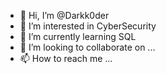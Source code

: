 - 👋 Hi, I’m @Darkk0der
- 👀 I’m interested in CyberSecurity
- 🌱 I’m currently learning SQL
- 💞️ I’m looking to collaborate on ...
- 📫 How to reach me ...

<!---
Darkk0der/Darkk0der is a ✨ special ✨ repository because its `README.md` (this file) appears on your GitHub profile.
You can click the Preview link to take a look at your changes.
--->

